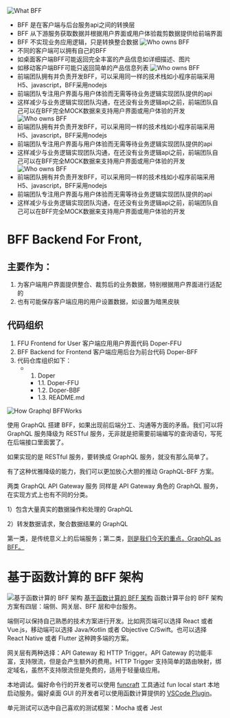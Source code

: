![What BFF ](document/WhatBFF.png)
- BFF 是在客户端与后台服务api之间的转换层
- BFF 从下游服务获取数据并根据用户界面或用户体验裁剪数据提供给前端界面
- BFF 不实现业务应用逻辑，只是转换整合数据
![Who owns BFF](document/Back2Mobile.png)
- 不同的客户端可以拥有自己的BFF
- 如桌面客户端BFF可能返回完全丰富的产品信息如详细描述、图片
- 如移动客户端BFF可能只返回简单的产品信息列表
![Who owns BFF](document/WhoOwnsBFF.png)
- 前端团队拥有并负责开发BFF，可以采用同一样的技术栈如小程序前端采用H5、javascript，BFF采用nodejs
- 前端团队专注用户界面与用户体验而无需等待业务逻辑实现团队提供的api
- 这样减少与业务逻辑实现团队沟通，在还没有业务逻辑api之前，前端团队自己可以在BFF完全MOCK数据来支持用户界面或用户体验的开发
![Who owns BFF](document/WhoOwnsBFF1.png)
- 前端团队拥有并负责开发BFF，可以采用同一样的技术栈如小程序前端采用H5、javascript，BFF采用nodejs
- 前端团队专注用户界面与用户体验而无需等待业务逻辑实现团队提供的api
- 这样减少与业务逻辑实现团队沟通，在还没有业务逻辑api之前，前端团队自己可以在BFF完全MOCK数据来支持用户界面或用户体验的开发
![Who owns BFF](document/WhoOwnsBFF2.png)
- 前端团队拥有并负责开发BFF，可以采用同一样的技术栈如小程序前端采用H5、javascript，BFF采用nodejs
- 前端团队专注用户界面与用户体验而无需等待业务逻辑实现团队提供的api
- 这样减少与业务逻辑实现团队沟通，在还没有业务逻辑api之前，前端团队自己可以在BFF完全MOCK数据来支持用户界面或用户体验的开发

# BFF Backend For Front, 
## 主要作为：
1. 为客户端用户界面提供整合、裁剪后的业务数据，特别根据用户界面进行适配的
1. 也有可能保存客户端应用的用户设置数据，如设置为暗黑皮肤
## 代码组织
1. FFU Frontend for User 客户端应用用户界面代码    Doper-FFU
1. BFF Backend for Frontend 客户端应用后台为前台代码   Doper-BFF
1. 代码仓库组织如下：   
    - 1.  Doper
        - 1.1. Doper-FFU
        - 1.2. Doper-BBF
        - 1.3. README.md

![How Graphql BFFWorks](document/HowBFFWorks.png)


使用 GraphQL 搭建 BFF，如果出现前后端分工、沟通等方面的矛盾。我们可以将 GraphQL 服务降级为 RESTful 服务，无非就是把需要前端编写的查询语句，写死在后端接口里面罢了。

如果实现的是 RESTful 服务，要转换成 GraphQL 服务，就没有那么简单了。

有了这种优雅降级的能力，我们可以更加放心大胆的推动 GraphQL-BFF 方案。

两类 GraphQL API Gateway 服务
同样是 API Gateway 角色的 GraphQL 服务，在实现方式上也有不同的分类。

1）包含大量真实的数据操作和处理的 GraphQL

2）转发数据请求，聚合数据结果的 GraphQL

第一类，是传统意义上的后端服务；第二类，[则是我们今天的重点，GraphQL as BFF。](https://www.infoq.cn/article/8CTAakhd*EsUtwqIcGNl)



# 基于函数计算的 BFF 架构
![基于函数计算的 BFF 架构](document/BFFAndApigateway.png)
[基于函数计算的 BFF 架构](https://yq.aliyun.com/articles/752780)
函数计算平台的 BFF 架构方案有四层：端侧、网关层、BFF 层和中台服务。

端侧可以保持自己熟悉的技术方案进行开发。比如网页端可以选择 React 或者 Vue.js，移动端可以选择 Java/Kotlin 或者 Objective C/Swift。也可以选择 React Native 或者 Flutter 这种跨多端的方案。

网关层有两种选择：API Gateway 和 HTTP Trigger。API Gateway 的功能丰富，支持限流，但是会产生额外的费用。HTTP Trigger 支持简单的路由映射，绑定域名，虽然不支持限流但是免费的，适用于轻量级应用。

本地调试。偏好命令行的开发者可以使用 [funcraft](https://github.com/alibaba/funcraft) 工具通过 fun local start 本地启动服务。偏好桌面 GUI 的开发者可以使用函数计算提供的 [VSCode Plugin](https://marketplace.visualstudio.com/items?itemName=aliyun.aliyun-serverless)。

单元测试可以选中自己喜欢的测试框架：Mocha 或者 Jest
